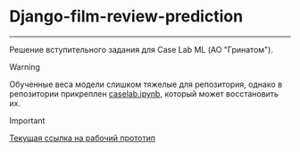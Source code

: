 # Django-film-review-prediction
---
Решение вступительного задания для Case Lab ML (АО "Гринатом"). 

> [!WARNING]
> Обученные веса модели слишком тяжелые для репозитория, однако в репозитории прикреплен [caselab.ipynb](https://github.com/alexmeshr/Django-film-review-prediction/blob/main/caselab.ipynb), который может восстановить их.

> [!IMPORTANT]
> [Текущая ссылка на рабочий прототип](https://f09d5858-e663-4d27-9d24-ddbab4ccb469.tunnel4.com/)
